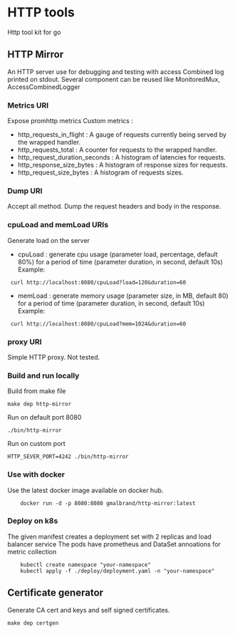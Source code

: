 # HTTP tools
Http tool kit for go

## HTTP Mirror

An HTTP server use for debugging and testing with access Combined log printed on stdout.
Several component can be reused like MonitoredMux, AccessCombinedLogger 

### Metrics URI 
Expose promhttp metrics
Custom metrics :
- http_requests_in_flight : A gauge of requests currently being served by the wrapped handler. 
- http_requests_total : A counter for requests to the wrapped handler.
- http_request_duration_seconds : A histogram of latencies for requests.
- http_response_size_bytes : A histogram of response sizes for requests.
- http_request_size_bytes : A histogram of requests sizes.

### Dump URI
Accept all method.
Dump the request headers and body in the response.

### cpuLoad and memLoad URIs
Generate load on the server
- cpuLoad : generate cpu usage (parameter load, percentage, default 80%) for a period of time (parameter duration, in second, default 10s)
Example: 
```
 curl http://localhost:8080/cpuLoad?load=120&duration=60
```

- memLoad : generate memory usage (parameter size, in MB, default 80) for a period of time (parameter duration, in second, default 10s)
Example:
```
 curl http://localhost:8080/cpuLoad?mem=1024&duration=60
```

### proxy URI
Simple HTTP proxy. Not tested.

### Build and run locally
Build from make file
```
make dep http-mirror
```

Run on default port 8080 
```
./bin/http-mirror
```
Run on custom port 
```
HTTP_SEVER_PORT=4242 ./bin/http-mirror
```

### Use with docker
Use the latest docker image available on docker hub.
```
    docker run -d -p 8080:8080 gmalbrand/http-mirror:latest 
```

### Deploy on k8s
The given manifest creates a deployment set with 2 replicas and load balancer service
The pods have prometheus and DataSet annoations for metric collection

```
    kubectl create namespace "your-namespace"
    kubectl apply -f ./deploy/deployment.yaml -n "your-namespace"
```

## Certificate generator
Generate CA cert and keys and self signed certificates.

```
make dep certgen
```
